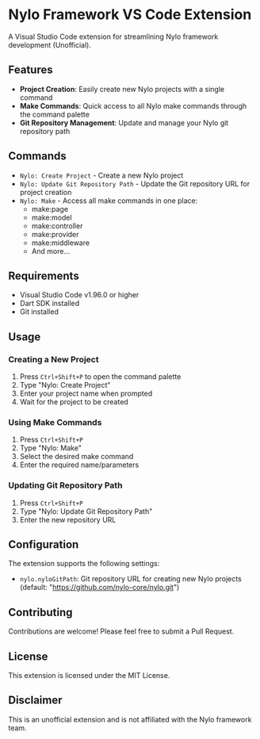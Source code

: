 # Nylo Framework VS Code Extension

A Visual Studio Code extension for streamlining Nylo framework development (Unofficial).

## Features

- **Project Creation**: Easily create new Nylo projects with a single command
- **Make Commands**: Quick access to all Nylo make commands through the command palette
- **Git Repository Management**: Update and manage your Nylo git repository path

## Commands

- `Nylo: Create Project` - Create a new Nylo project
- `Nylo: Update Git Repository Path` - Update the Git repository URL for project creation
- `Nylo: Make` - Access all make commands in one place:
  - make:page
  - make:model
  - make:controller
  - make:provider
  - make:middleware
  - And more...

## Requirements

- Visual Studio Code v1.96.0 or higher
- Dart SDK installed
- Git installed

## Usage

### Creating a New Project

1. Press `Ctrl+Shift+P` to open the command palette
2. Type "Nylo: Create Project"
3. Enter your project name when prompted
4. Wait for the project to be created

### Using Make Commands

1. Press `Ctrl+Shift+P`
2. Type "Nylo: Make"
3. Select the desired make command
4. Enter the required name/parameters

### Updating Git Repository Path

1. Press `Ctrl+Shift+P`
2. Type "Nylo: Update Git Repository Path"
3. Enter the new repository URL

## Configuration

The extension supports the following settings:

- `nylo.nyloGitPath`: Git repository URL for creating new Nylo projects (default: "https://github.com/nylo-core/nylo.git")

## Contributing

Contributions are welcome! Please feel free to submit a Pull Request.

## License

This extension is licensed under the MIT License.

## Disclaimer

This is an unofficial extension and is not affiliated with the Nylo framework team.
